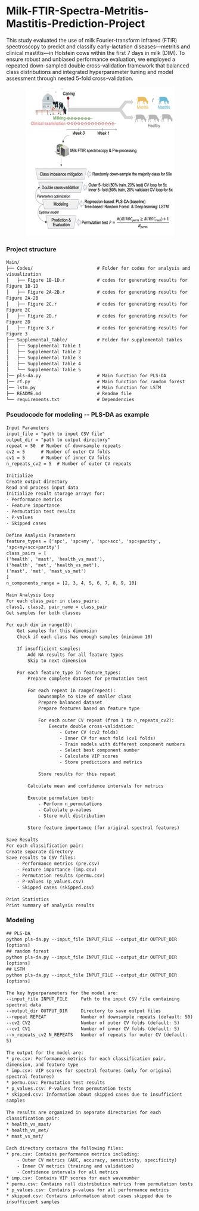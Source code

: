 # Milk-FTIR-Spectra-Metritis-Mastitis-Prediction-Project

This study evaluated the use of milk Fourier-transform infrared (FTIR) spectroscopy to predict and classify early-lactation diseases—metritis and clinical mastitis—in Holstein cows within the first 7 days in milk (DIM). To ensure robust and unbiased performance evaluation, we employed a repeated down-sampled double cross-validation framework that balanced class distributions and integrated hyperparameter tuning and model assessment through nested 5-fold cross-validation.


<div style="text-align: center;">
    <img src="https://github.com/lindan1128/Milk-FTIR-Spectra-Metritis-Mastitis-Project/blob/main/workflow.png" width="400" height="400" alt="Workflow diagram">
</div>

### Project structure
	Main/
	├── Codes/                        # Folder for codes for analysis and visualization
	│   ├── Figure 1B-1D.r            # codes for generating results for Figure 1B-1D
	│   ├── Figure 2A-2B.r            # codes for generating results for Figure 2A-2B
	│   ├── Figure 2C.r               # codes for generating results for Figure 2C
	│   ├── Figure 2D.r               # codes for generating results for Figure 2D
  	│   ├── Figure 3.r                # codes for generating results for Figure 3
	├── Supplemental_Table/           # Folder for supplemental tables
	│   ├── Supplemental Table 1      
	│   ├── Supplemental Table 2
	│   ├── Supplemental Table 3
	│   ├── Supplemental Table 4
	│   └── Supplemental Table 5
	│── pls-da.py                     # Main function for PLS-DA
	│── rf.py                         # Main function for random forest
	│── lstm.py                       # Main function for LSTM
	├── README.md                     # Readme file
	└── requirements.txt              # Dependencies
	
### Pseudocode for modeling -- PLS-DA as example
	
	Input Parameters
	input_file = "path to input CSV file"
	output_dir = "path to output directory"
	repeat = 50  # Number of downsample repeats
	cv2 = 5      # Number of outer CV folds
	cv1 = 5      # Number of inner CV folds
	n_repeats_cv2 = 5  # Number of outer CV repeats

	Initialize
	Create output directory
	Read and process input data
	Initialize result storage arrays for:
    - Performance metrics
    - Feature importance
    - Permutation test results
    - P-values
    - Skipped cases

	Define Analysis Parameters
	feature_types = ['spc', 'spc+my', 'spc+scc', 'spc+parity', 'spc+my+scc+parity']
	class_pairs = [
    ('health', 'mast', 'health_vs_mast'),
    ('health', 'met', 'health_vs_met'),
    ('mast', 'met', 'mast_vs_met')
	]
	n_components_range = [2, 3, 4, 5, 6, 7, 8, 9, 10]

	Main Analysis Loop
	For each class_pair in class_pairs:
    class1, class2, pair_name = class_pair
    Get samples for both classes
    
    For each dim in range(8):
        Get samples for this dimension
        Check if each class has enough samples (minimum 10)
        
        If insufficient samples:
            Add NA results for all feature types
            Skip to next dimension
            
        For each feature_type in feature_types:
            Prepare complete dataset for permutation test
            
            For each repeat in range(repeat):
                Downsample to size of smaller class
                Prepare balanced dataset
                Prepare features based on feature type
                
                For each outer CV repeat (from 1 to n_repeats_cv2):
                    Execute double cross-validation:
                        - Outer CV (cv2 folds)
                        - Inner CV for each fold (cv1 folds)
                        - Train models with different component numbers
                        - Select best component number
                        - Calculate VIP scores
                        - Store predictions and metrics
                
                Store results for this repeat
            
            Calculate mean and confidence intervals for metrics
            
            Execute permutation test:
                - Perform n_permutations
                - Calculate p-values
                - Store null distribution
            
            Store feature importance (for original spectral features)

	Save Results
	For each classification pair:
    Create separate directory
    Save results to CSV files:
        - Performance metrics (pre.csv)
        - Feature importance (imp.csv)
        - Permutation results (permu.csv)
        - P-values (p_values.csv)
        - Skipped cases (skipped.csv)

	Print Statistics
	Print summary of analysis results
	
### Modeling

	## PLS-DA
	python pls-da.py --input_file INPUT_FILE --output_dir OUTPUT_DIR [options]
	## random forest
	python pls-da.py --input_file INPUT_FILE --output_dir OUTPUT_DIR [options]
	## LSTM
	python pls-da.py --input_file INPUT_FILE --output_dir OUTPUT_DIR [options]

    The key hyperparameters for the model are:
    --input_file INPUT_FILE     Path to the input CSV file containing spectral data
    --output_dir OUTPUT_DIR     Directory to save output files
    --repeat REPEAT             Number of downsample repeats (default: 50)
    --cv2 CV2                   Number of outer CV folds (default: 5)
    --cv1 CV1                   Number of inner CV folds (default: 5)
    --n_repeats_cv2 N_REPEATS   Number of repeats for outer CV (default: 5)

    The output for the model are:
    * pre.csv: Performance metrics for each classification pair, dimension, and feature type
    * imp.csv: VIP scores for spectral features (only for original spectral features)
    * permu.csv: Permutation test results
    * p_values.csv: P-values from permutation tests
    * skipped.csv: Information about skipped cases due to insufficient samples

    The results are organized in separate directories for each classification pair:
    * health_vs_mast/
    * health_vs_met/
    * mast_vs_met/

    Each directory contains the following files:
    * pre.csv: Contains performance metrics including:
        - Outer CV metrics (AUC, accuracy, sensitivity, specificity)
        - Inner CV metrics (training and validation)
        - Confidence intervals for all metrics
    * imp.csv: Contains VIP scores for each wavenumber
    * permu.csv: Contains null distribution metrics from permutation tests
    * p_values.csv: Contains p-values for all performance metrics
    * skipped.csv: Contains information about cases skipped due to insufficient samples
